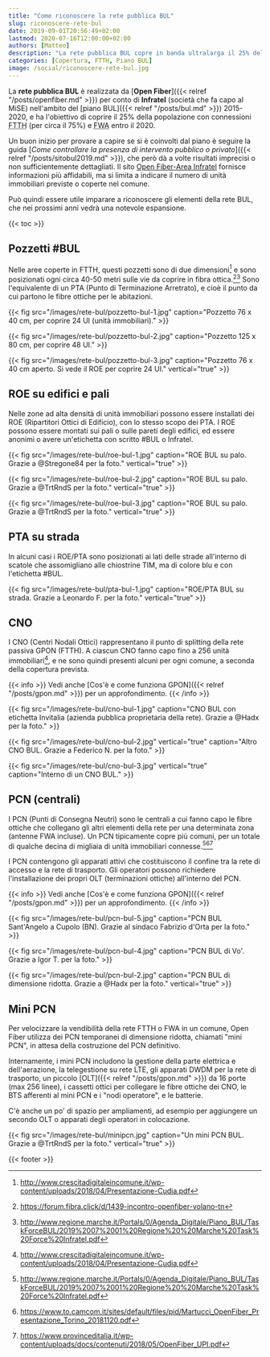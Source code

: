 ```yaml
---
title: "Come riconoscere la rete pubblica BUL"
slug: riconoscere-rete-bul
date: 2019-09-01T20:56:49+02:00
lastmod: 2020-07-16T12:00:00+02:00
authors: [Matteo]
description: "La rete pubblica BUL copre in banda ultralarga il 25% della popolazione. Può quindi essere utile conoscerne gli elementi principali."
categories: [Copertura, FTTH, Piano BUL]
image: /social/riconoscere-rete-bul.jpg
---
```


La **rete pubblica BUL** è realizzata da [**Open Fiber**]({{< relref "/posts/openfiber.md" >}}) per conto di **Infratel** (società che fa capo al MiSE) nell'ambito del [piano BUL]({{< relref "/posts/bul.md" >}}) 2015-2020, e ha l'obiettivo di coprire il 25% della popolazione con connessioni <abbr title="Fiber To The Home, fibra fino a casa">FTTH</abbr> (per circa il 75%) e <abbr title="Fixed Wireless Access, connessione senza fili">FWA</abbr> entro il 2020.

Un buon inizio per provare a capire se si è coinvolti dal piano è seguire la guida [*Come controllare la presenza di intervento pubblico o privato*]({{< relref "/posts/sitobul2019.md" >}}), che però dà a volte risultati imprecisi o non sufficientemente dettagliati. Il sito [Open Fiber-Area Infratel](https://openfiber.it/it/fibra-ottica/area-infratel/piano-copertura-infratel) fornisce informazioni più affidabili, ma si limita a indicare il numero di unità immobiliari previste o coperte nel comune.

Può quindi essere utile imparare a riconoscere gli elementi della rete BUL, che nei prossimi anni vedrà una notevole espansione.

{{< toc >}}

## Pozzetti #BUL

Nelle aree coperte in FTTH, questi pozzetti sono di due dimensioni[^pozz3] e sono posizionati ogni circa 40-50 metri sulle vie da coprire in fibra ottica.[^pozz1][^pozz2] Sono l'equivalente di un PTA (Punto di Terminazione Arretrato), e cioè il punto da cui partono le fibre ottiche per le abitazioni.

[^pozz1]: https://forum.fibra.click/d/1439-incontro-openfiber-volano-tn
[^pozz2]: http://www.regione.marche.it/Portals/0/Agenda_Digitale/Piano_BUL/TaskForceBUL/2019%2007%2001%20Regione%20%20Marche%20Task%20Force%20Infratel.pdf
[^pozz3]: http://www.crescitadigitaleincomune.it/wp-content/uploads/2018/04/Presentazione-Cudia.pdf

{{< fig src="/images/rete-bul/pozzetto-bul-1.jpg" caption="Pozzetto 76 x 40 cm, per coprire 24 UI (unità immobiliari)." >}}

{{< fig src="/images/rete-bul/pozzetto-bul-2.jpg" caption="Pozzetto 125 x 80 cm, per coprire 48 UI." >}}

{{< fig src="/images/rete-bul/pozzetto-bul-3.jpg" caption="Pozzetto 76 x 40 cm aperto. Si vede il ROE per coprire 24 UI." vertical="true" >}}

## ROE su edifici e pali

Nelle zone ad alta densità di unità immobiliari possono essere installati dei ROE (Ripartitori Ottici di Edificio), con lo stesso scopo dei PTA. I ROE possono essere montati sui pali o sulle pareti degli edifici, ed essere anonimi o avere un'etichetta con scritto #BUL o Infratel.

{{< fig src="/images/rete-bul/roe-bul-1.jpg" caption="ROE BUL su palo. Grazie a @Stregone84 per la foto." vertical="true" >}}

{{< fig src="/images/rete-bul/roe-bul-2.jpg" caption="ROE BUL su palo. Grazie a @TrtRndS per la foto." vertical="true" >}}

{{< fig src="/images/rete-bul/roe-bul-3.jpg" caption="ROE BUL su palo. Grazie a @TrtRndS per la foto." vertical="true" >}}

## PTA su strada

In alcuni casi i ROE/PTA sono posizionati ai lati delle strade all'interno di scatole che assomigliano alle chiostrine TIM, ma di colore blu e con l'etichetta #BUL.

{{< fig src="/images/rete-bul/pta-bul-1.jpg" caption="ROE/PTA BUL su strada. Grazie a Leonardo F. per la foto." vertical="true" >}}

## CNO

I CNO (Centri Nodali Ottici) rappresentano il punto di splitting della rete passiva GPON (FTTH). A ciascun CNO fanno capo fino a 256 unità immobiliari[^pozz3], e ne sono quindi presenti alcuni per ogni comune, a seconda della copertura prevista.

{{< info >}}
Vedi anche [Cos'è e come funziona GPON]({{< relref "/posts/gpon.md" >}}) per un approfondimento.
{{< /info >}}

{{< fig src="/images/rete-bul/cno-bul-1.jpg" caption="CNO BUL con etichetta Invitalia (azienda pubblica proprietaria della rete). Grazie a @Hadx per la foto." >}}

{{< fig src="/images/rete-bul/cno-bul-2.jpg" vertical="true" caption="Altro CNO BUL. Grazie a Federico N. per la foto." >}}

{{< fig src="/images/rete-bul/cno-bul-3.jpg" vertical="true" caption="Interno di un CNO BUL." >}}

## PCN (centrali)

I PCN (Punti di Consegna Neutri) sono le centrali a cui fanno capo le fibre ottiche che collegano gli altri elementi della rete per una determinata zona (antenne FWA incluse). Un PCN tipicamente copre più comuni, per un totale di qualche decina di migliaia di unità immobiliari connesse.[^pozz2][^pcn1][^pcn2]

[^pcn1]: https://www.to.camcom.it/sites/default/files/pid/Martucci_OpenFiber_Presentazione_Torino_20181120.pdf
[^pcn2]: https://www.provinceditalia.it/wp-content/uploads/docs/contenuti/2018/05/OpenFiber_UPI.pdf

I PCN contengono gli apparati attivi che costituiscono il confine tra la rete di accesso e la rete di trasporto. Gli operatori possono richiedere l'installazione dei propri OLT (terminazioni ottiche) all'interno del PCN.

{{< info >}}
Vedi anche [Cos'è e come funziona GPON]({{< relref "/posts/gpon.md" >}}) per un approfondimento.
{{< /info >}}

{{< fig src="/images/rete-bul/pcn-bul-5.jpg" caption="PCN BUL Sant'Angelo a Cupolo (BN). Grazie al sindaco Fabrizio d'Orta per la foto." >}}

{{< fig src="/images/rete-bul/pcn-bul-4.jpg" caption="PCN BUL di Vo'. Grazie a Igor T. per la foto." >}}

{{< fig src="/images/rete-bul/pcn-bul-2.jpg" caption="PCN BUL di dimensione ridotta. Grazie a @Hadx per la foto." vertical="true" >}}

## Mini PCN

Per velocizzare la vendibilità della rete FTTH o FWA in un comune, Open Fiber utilizza dei PCN temporanei di dimensione ridotta, chiamati "mini PCN", in attesa della costruzione del PCN definitivo.

Internamente, i mini PCN includono la gestione della parte elettrica e dell'aerazione, la telegestione su rete LTE, gli apparati DWDM per la rete di trasporto, un piccolo [OLT]({{< relref "/posts/gpon.md" >}}) da 16 porte (max 256 linee), i cassetti ottici per collegare le fibre ottiche dei CNO, le BTS afferenti al mini PCN e i "nodi operatore", e le batterie.

C'è anche un po' di spazio per ampliamenti, ad esempio per aggiungere un secondo OLT o apparati degli operatori in colocazione.

{{< fig src="/images/rete-bul/minipcn.jpg" caption="Un mini PCN BUL. Grazie a @TrtRndS per la foto." vertical="true" >}}

{{< footer >}}
 